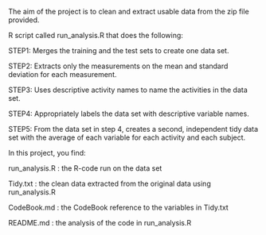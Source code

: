 
The aim of the project is to clean and extract usable data from the zip file
provided. 

R script called run_analysis.R that does the following: 

STEP1: Merges the training and the test sets to create one data set.

STEP2: Extracts only the measurements on the mean and standard deviation for each 
measurement.

STEP3: Uses descriptive activity names to name the activities in the data set.

STEP4: Appropriately labels the data set with descriptive variable names.

STEP5: From the data set in step 4, creates a second, independent tidy data set with 
the average of each variable for each activity and each subject.


In this project, you find:

run_analysis.R : the R-code run on the data set

Tidy.txt : the clean data extracted from the original data using run_analysis.R

CodeBook.md : the CodeBook reference to the variables in Tidy.txt

README.md : the analysis of the code in run_analysis.R